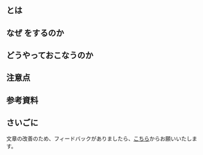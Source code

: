 #

##    とは

## なぜ    をするのか

## どうやっておこなうのか

## 注意点

## 参考資料

## さいごに

文章の改善のため、フィードバックがありましたら、[こちら](https://forms.gle/TKUJ2Gs9EoH2jQvp7)からお願いいたします。
